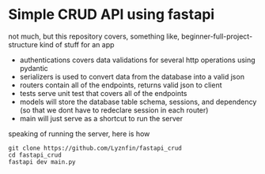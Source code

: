 # Simple CRUD API using fastapi

not much, but this repository covers, something like, beginner-full-project-structure kind of stuff for an app
- authentications covers data validations for several http operations using pydantic
- serializers is used to convert data from the database into a valid json
- routers contain all of the endpoints, returns valid json to client
- tests serve unit test that covers all of the endpoints
- models will store the database table schema, sessions, and dependency (so that we dont have to redeclare session in each router)
- main will just serve as a shortcut to run the server

speaking of running the server, here is how
```
git clone https://github.com/Lyznfin/fastapi_crud
cd fastapi_crud
fastapi dev main.py
```

